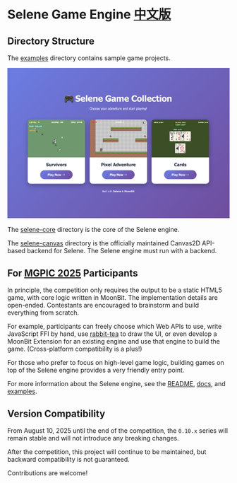 # Selene Game Engine [中文版](./README-zh.md)

## Directory Structure

The [examples](examples/) directory contains sample game projects.

![](./examples-page.png)

The [selene-core](selene-core/) directory is the core of the Selene engine.

The [selene-canvas](selene-canvas/) directory is the officially maintained Canvas2D API-based backend for Selene. The Selene engine must run with a backend.

## For [MGPIC 2025](https://www.moonbitlang.cn/2025-mgpic) Participants

In principle, the competition only requires the output to be a static HTML5 game, with core logic written in MoonBit. The implementation details are open-ended. Contestants are encouraged to brainstorm and build everything from scratch.

For example, participants can freely choose which Web APIs to use, write JavaScript FFI by hand, use [rabbit-tea](https://github.com/moonbit-community/rabbit-tea) to draw the UI, or even develop a MoonBit Extension for an existing engine and use that engine to build the game. (Cross-platform compatibility is a plus!)

For those who prefer to focus on high-level game logic, building games on top of the Selene engine provides a very friendly entry point.

For more information about the Selene engine, see the [README](./selene-core/README.md), [docs](./docs/tutorial-zh.md), and [examples](./examples/).

## Version Compatibility

From August 10, 2025 until the end of the competition, the `0.10.x` series will remain stable and will not introduce any breaking changes.

After the competition, this project will continue to be maintained, but backward compatibility is not guaranteed.

Contributions are welcome!
